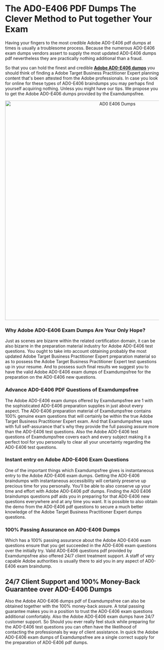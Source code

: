 <h1>The AD0-E406 PDF Dumps The Clever Method to Put together Your Exam</h1>
<p>Having your fingers to the most credible Adobe AD0-E406 pdf dumps at times is usually a troublesome process. Because the numerous AD0-E406 exam dumps vendors assert to supply the most updated AD0-E406 dumps pdf nevertheless they are practically nothing additional than a fraud.</p>
<p>So that you can hold the finest and credible <strong><a href="https://examdumpsfree.com/AD0-E406-exam-dumps">Adobe AD0-E406 dumps</a></strong> you should think of finding a Adobe Target Business Practitioner Expert planning content that's been attested from the Adobe professionals. In case you look for online for these types of AD0-E406 braindumps you may perhaps find yourself acquiring nothing. Unless you might have our tips. We propose you to get the Adobe AD0-E406 dumps provided by the Examdumpsfree.</p>
<p style="text-align: center;"><a href="https://examdumpsfree.com/AD0-E406-exam-dumps"><img src="https://i.ibb.co/yV3fvNg/Exam-Dumps-Free.png" alt="AD0 E406 Dumps" width="720" /></a></p>
<h3>Why Adobe AD0-E406 Exam Dumps Are Your Only Hope?</h3>
<p>Just as scenes are bizarre within the related certification domain, it can be also bizarre in the preparation material industry for Adobe AD0-E406 test questions. You ought to take into account obtaining probably the most updated Adobe Target Business Practitioner Expert preparation material so as to possess the Adobe Target Business Practitioner Expert test questions up in your resume. And to possess such final results we suggest you to have the valid Adobe AD0-E406 exam dumps of Examdumpsfree for the preparation on the AD0-E406 new questions.</p>
<h3><strong>Advance AD0-E406 PDF Questions of Examdumpsfree</strong></h3>
<p>The Adobe AD0-E406 exam dumps offered by Examdumpsfree are 1 with the sophisticated AD0-E406 preparation supplies in just about every aspect. The AD0-E406 preparation material of Examdumpsfree contains 100% genuine exam questions that will certainly be within the true Adobe Target Business Practitioner Expert exam. And that Examdumpsfree says with full self-assurance that's why they provide the full passing assure more than the AD0-E406 test questions. Also the Adobe AD0-E406 test questions of Examdumpsfree covers each and every subject making it a perfect tool for you personally to clear all your uncertainty regarding the AD0-E406 test questions.</p>
<h3><strong>Instant entry on Adobe AD0-E406 Exam Questions</strong></h3>
<p>One of the important things which Examdumpsfree gives is instantaneous entry to the Adobe AD0-E406 exam dumps. Getting the AD0-E406 braindumps with instantaneous accessibility will certainly preserve up precious time for you personally. You'll be able to also conserve up your time and effort with Adobe AD0-E406 pdf dumps. Finding the AD0 E406 braindumps questions pdf aids you in preparing for that AD0-E406 new questions everywhere and at any time you want. It is possible to also obtain the demo from the AD0-E406 pdf questions to secure a much better knowledge of the Adobe Target Business Practitioner Expert dumps questions.</p>
<h3><strong>100% Passing Assurance on AD0-E406 Dumps</strong></h3>
<p>Which has a 100% passing assurance about the Adobe AD0-E406 exam questions ensure that you get succeeded in the AD0-E406 exam questions over the initially try. Valid AD0-E406 questions pdf provided by Examdumpsfree also offered 24/7 client treatment support. A staff of very capable Adobe authorities is usually there to aid you in any aspect of AD0-E406 exam braindump.</p>
<h2><strong>24/7 Client Support and 100% Money-Back Guarantee over AD0-E406 Dumps</strong></h2>
<p>Also the Adobe AD0-E406 dumps pdf of Examdumpsfree can also be obtained together with the 100% money-back assure. A total passing guarantee makes you in a position to trust the AD0-E406 exam questions additional comfortably. Also the Adobe AD0-E406 exam dumps have 24/7 customer support. So Should you ever really feel stuck while preparing for the AD0-E406 test questions you can often have the likelihood of contacting the professionals by way of client assistance. In quick the Adobe AD0-E406 exam dumps of Examdumpsfree are a single correct supply for the preparation of AD0-E406 pdf dumps.</p>
<h3>&nbsp;</h3>
<h3>&nbsp;</h3>
